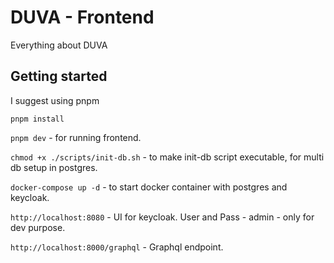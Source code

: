 # DUVA - Frontend

Everything about DUVA


## Getting started

I suggest using pnpm

`pnpm install`

`pnpm dev` -  for running frontend.

`chmod +x ./scripts/init-db.sh` - to make init-db script executable, for multi db setup in postgres.

`docker-compose up -d` - to start docker container with postgres and keycloak.

`http://localhost:8080` - UI for keycloak. User and Pass - admin - only for dev purpose.

`http://localhost:8000/graphql` - Graphql endpoint.
